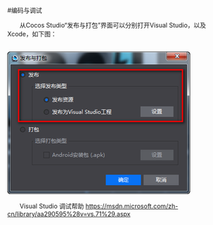 #编码与调试

&emsp;&emsp;从Cocos Studio“发布与打包”界面可以分别打开Visual Studio，以及Xcode，如下图：

&emsp;&emsp;&emsp;&emsp;&emsp;&emsp;&emsp;&emsp;![image](res/image0001.png)           

&emsp;&emsp;Visual Studio 调试帮助 [https://msdn.microsoft.com/zh-cn/library/aa290595%28v=vs.71%29.aspx ](https://msdn.microsoft.com/zh-cn/library/aa290595%28v=vs.71%29.aspx )
    

